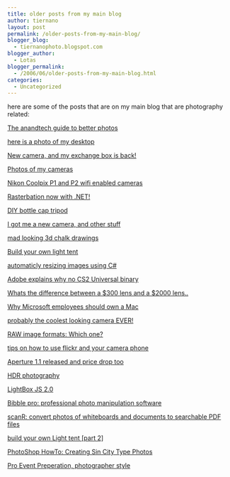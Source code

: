 ```yaml
---
title: older posts from my main blog
author: tiernano
layout: post
permalink: /older-posts-from-my-main-blog/
blogger_blog:
  - tiernanophoto.blogspot.com
blogger_author:
  - Lotas
blogger_permalink:
  - /2006/06/older-posts-from-my-main-blog.html
categories:
  - Uncategorized
---
```

here are some of the posts that are on my main blog that are photography related:

[The anandtech guide to better photos][1]

[here is a photo of my desktop][2]

[New camera, and my exchange box is back!][3]

[Photos of my cameras][4]

[Nikon Coolpix P1 and P2 wifi enabled cameras][5]

[Rasterbation now with .NET!][6]

[DIY bottle cap tripod][7]

[I got me a new camera, and other stuff][8]

[mad looking 3d chalk drawings][9]

[Build your own light tent][10]

[automaticly resizing images using C#][11]

[Adobe explains why no CS2 Universal binary][12]

[Whats the difference between a $300 lens and a $2000 lens..][13]

[Why Microsoft employees should own a Mac][14]

[probably the coolest looking camera EVER!][15]

[RAW image formats: Which one?][16]

[tips on how to use flickr and your camera phone][17]

[Aperture 1.1 released and price drop too][18]

[HDR photography][19]

[LightBox JS 2.0][20]

[Bibble pro: professional photo manipulation software][21]

[scanR: convert photos of whiteboards and documents to searchable PDF files][22]

[build your own Light tent [part 2]][23]

[PhotoShop HowTo: Creating Sin City Type Photos][24]

[Pro Event Preperation, photographer style][25]


 [1]: http://blog.lotas-smartman.net/archive/2005/01/25/10884.aspx
 [2]: http://blog.lotas-smartman.net/archive/2005/07/25/11909.aspx
 [3]: http://blog.lotas-smartman.net/archive/2005/08/15/11970.aspx
 [4]: http://blog.lotas-smartman.net/archive/2005/08/18/11979.aspx
 [5]: http://blog.lotas-smartman.net/archive/2005/09/01/12002.aspx
 [6]: http://blog.lotas-smartman.net/archive/2005/12/03/12201.aspx
 [7]: http://blog.lotas-smartman.net/archive/2006/01/18/12277.aspx
 [8]: http://blog.lotas-smartman.net/archive/2006/03/01/12337.aspx
 [9]: http://blog.lotas-smartman.net/archive/2006/03/12/12353.aspx
 [10]: http://blog.lotas-smartman.net/archive/2006/03/13/12355.aspx
 [11]: http://blog.lotas-smartman.net/archive/2006/03/24/12370.aspx
 [12]: http://blog.lotas-smartman.net/archive/2006/03/25/12371.aspx
 [13]: http://blog.lotas-smartman.net/archive/2006/03/28/12375.aspx
 [14]: http://blog.lotas-smartman.net/archive/2006/04/08/12393.aspx
 [15]: http://blog.lotas-smartman.net/archive/2006/04/08/12399.aspx
 [16]: http://blog.lotas-smartman.net/archive/2006/04/09/12400.aspx
 [17]: http://blog.lotas-smartman.net/archive/2006/04/10/12401.aspx
 [18]: http://blog.lotas-smartman.net/archive/2006/04/13/12433.aspx
 [19]: http://blog.lotas-smartman.net/archive/2006/04/14/12449.aspx
 [20]: http://blog.lotas-smartman.net/archive/2006/04/14/12451.aspx
 [21]: http://blog.lotas-smartman.net/archive/2006/04/15/12452.aspx
 [22]: http://blog.lotas-smartman.net/archive/2006/04/19/12462.aspx
 [23]: http://blog.lotas-smartman.net/archive/2006/04/20/12479.aspx
 [24]: http://blog.lotas-smartman.net/archive/2006/04/30/12491.aspx
 [25]: http://blog.lotas-smartman.net/archive/2006/05/10/12513.aspx